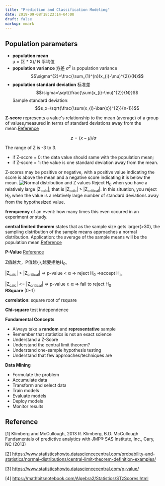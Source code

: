 ```yaml
---
title: "Prediction and Classification Modeling"
date: 2019-09-08T18:23:14-04:00
draft: false
markup: mmark
---
```

## Population parameters
- **population mean**  
μ = (Σ * X)/ N 平均值
- **population variance**  方差
$\sigma^{2}$ is population variance 
$$\sigma^{2}=\frac{\sum_{1}^{n}(x_{i}-\mu)^{2}}{N}$$
- **population standard deviation** 标准差
$$\sigma=\sqrt{\frac{\sum(x_{i}-\mu)^{2}}{N}}$$
Sample standard deviation:
$$s_x=\sqrt{\frac{\sum(x_{i}-\bar{x})^{2}}{n-1}}$$

**Z-score** represents a value's relationship to the mean (average) of a group of values,measured in terms of standard deviations away from the mean.[Reference](https://mathbitsnotebook.com/Algebra2/Statistics/STzScores.html)

$$z=(x-\mu)/\sigma$$

The range of Z is -3 to 3.

- if Z-score = 0: the data value should same with the population mean;
- if Z-score = 1: the value is one standard deviation away from the mean.

Z-scores may be positive or negative, with a positive value indicating the score is above the mean and a negative score indicating it is below the mean.
![Normal distribution and Z values](/img/normaldistribution.png)
Reject H<sub>0</sub> when you have a relatively large |Z<sub>calc</sub>|; that is |Z<sub>calc</sub>| > |Z<sub>critical</sub>|.
In this situation, you reject H<sub>0</sub> when the value is a relatively large number of standard deviations away from the hypothesized value.

**frenquency** of an event: how many times this even occured in an experiment or study.

**central limited theorem** states that as the sample size gets larger(>30), the sampling distribution of the sample means approaches a normal distribution. Application: the average of the sample means will be the population mean.[Reference](https://www.statisticshowto.datasciencecentral.com/probability-and-statistics/normal-distributions/central-limit-theorem-definition-examples/)

**P-Value** [Reference](https://www.statisticshowto.datasciencecentral.com/p-value/)

Z值越大，P值越小,越要拒绝H<sub>0</sub>。

|Z<sub>calc</sub>| > |Z<sub>critical</sub>| ⇒ p-value < α ⇒ reject H<sub>0</sub>  ⇒accept H<sub>a</sub>

|Z<sub>calc</sub>| <= |Z<sub>critical</sub>| ⇒ p-value ≥ α ⇒ fail to reject H<sub>0</sub> 
​	 
​**RSquare** (0~1)

**correlation**: square root of rsquare

**Chi-square** test independence

**Fundamental Concepts**
- Always take a **random** and **representative** sample
- Remember that statistics is not an exact science
- Understand a Z-Score
- Understand the central limit theorem?
- Understand one-sample hypothesis testing
- Understand that few approaches/techniques are

**Data Mining**
- Formulate the problem
- Accumulate data
- Transform and select data
- Train models
- Evaluate models
- Deploy models
- Monitor results

## Reference
[1] Klimberg and McCullough, 2013
R. Klimberg, B.D. McCullough
Fundamentals of predictive analytics with JMP®
SAS Institute, Inc., Cary, NC (2013)

[2] https://www.statisticshowto.datasciencecentral.com/probability-and-statistics/normal-distributions/central-limit-theorem-definition-examples/

[3] https://www.statisticshowto.datasciencecentral.com/p-value/

[4] https://mathbitsnotebook.com/Algebra2/Statistics/STzScores.html